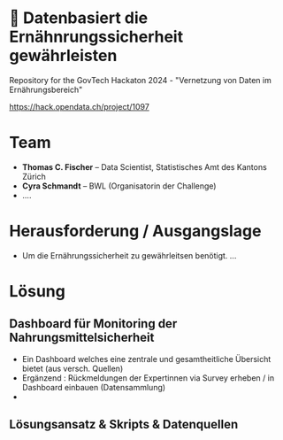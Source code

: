# :wave:  Datenbasiert die Ernähnrungssicherheit gewährleisten

Repository for the GovTech Hackaton 2024 - "Vernetzung von Daten im Ernährungsbereich"

https://hack.opendata.ch/project/1097

# Team
- **Thomas C. Fischer** – Data Scientist, Statistisches Amt des Kantons Zürich 
- **Cyra Schmandt** – BWL (Organisatorin der Challenge)
- ....

# Herausforderung / Ausgangslage
- Um die Ernährungssicherheit zu gewährleitsen benötigt. ...

# Lösung

## Dashboard für Monitoring der Nahrungsmittelsicherheit

- Ein Dashboard welches eine zentrale und gesamtheitliche Übersicht bietet (aus versch. Quellen)
- Ergänzend : Rückmeldungen der Expertinnen via Survey erheben / in Dashboard einbauen (Datensammlung)
- 
## Lösungsansatz & Skripts & Datenquellen
